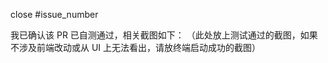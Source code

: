 [//]: # (请按照以下格式关联 issue)
[//]: # (请在提交 PR 前确认所提交的功能可用，需要附上截图，谢谢)
[//]: # (项目维护者一般仅在周末处理 PR，因此如若未能及时回复希望能理解)
[//]: # (开发者交流群：910657413)
[//]: # (请在提交 PR 之前删除上面的注释)

close #issue_number

我已确认该 PR 已自测通过，相关截图如下：
（此处放上测试通过的截图，如果不涉及前端改动或从 UI 上无法看出，请放终端启动成功的截图）
